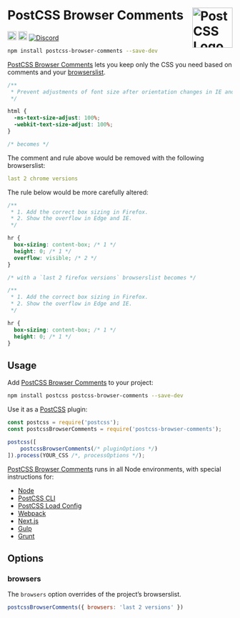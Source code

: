 # PostCSS Browser Comments [<img src="https://postcss.github.io/postcss/logo.svg" alt="PostCSS Logo" width="90" height="90" align="right">][PostCSS]

[<img alt="npm version" src="https://img.shields.io/npm/v/postcss-browser-comments.svg" height="20">][npm-url] [<img alt="Build Status" src="https://github.com/csstools/postcss-plugins/actions/workflows/test.yml/badge.svg?branch=main" height="20">][cli-url] [<img alt="Discord" src="https://shields.io/badge/Discord-5865F2?logo=discord&logoColor=white">][discord]

```bash
npm install postcss-browser-comments --save-dev
```

[PostCSS Browser Comments] lets you keep only the CSS you need based on
comments and your [browserslist](https://github.com/browserslist/browserslist).


```css
/**
 * Prevent adjustments of font size after orientation changes in IE and iOS.
 */

html {
  -ms-text-size-adjust: 100%;
  -webkit-text-size-adjust: 100%;
}

/* becomes */


```

The comment and rule above would be removed with the following browserslist:

```yml
last 2 chrome versions
```

The rule below would be more carefully altered:

```css
/**
 * 1. Add the correct box sizing in Firefox.
 * 2. Show the overflow in Edge and IE.
 */

hr {
  box-sizing: content-box; /* 1 */
  height: 0; /* 1 */
  overflow: visible; /* 2 */
}

/* with a `last 2 firefox versions` browserslist becomes */

/**
 * 1. Add the correct box sizing in Firefox.
 * 2. Show the overflow in Edge and IE.
 */

hr {
  box-sizing: content-box; /* 1 */
  height: 0; /* 1 */
}
```

## Usage

Add [PostCSS Browser Comments] to your project:

```bash
npm install postcss postcss-browser-comments --save-dev
```

Use it as a [PostCSS] plugin:

```js
const postcss = require('postcss');
const postcssBrowserComments = require('postcss-browser-comments');

postcss([
	postcssBrowserComments(/* pluginOptions */)
]).process(YOUR_CSS /*, processOptions */);
```

[PostCSS Browser Comments] runs in all Node environments, with special
instructions for:

- [Node](INSTALL.md#node)
- [PostCSS CLI](INSTALL.md#postcss-cli)
- [PostCSS Load Config](INSTALL.md#postcss-load-config)
- [Webpack](INSTALL.md#webpack)
- [Next.js](INSTALL.md#nextjs)
- [Gulp](INSTALL.md#gulp)
- [Grunt](INSTALL.md#grunt)

## Options

### browsers

The `browsers` option overrides of the project’s browserslist.

```js
postcssBrowserComments({ browsers: 'last 2 versions' })
```

[cli-url]: https://github.com/csstools/postcss-plugins/actions/workflows/test.yml?query=workflow/test

[discord]: https://discord.gg/bUadyRwkJS
[npm-url]: https://www.npmjs.com/package/postcss-browser-comments

[PostCSS]: https://github.com/postcss/postcss
[PostCSS Browser Comments]: https://github.com/csstools/postcss-plugins/tree/main/plugins/postcss-browser-comments
